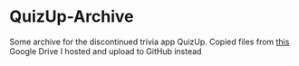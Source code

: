 # QuizUp-Archive
Some archive for the discontinued trivia app QuizUp. Copied files from [this](https://drive.google.com/drive/folders/1c6v7Pt6dfhEaLJOUYjFx2HKzsJzD4G8Z?usp=sharing) Google Drive I hosted and upload to GitHub instead
